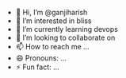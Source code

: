- 👋 Hi, I’m @ganjiharish
- 👀 I’m interested in bliss
- 🌱 I’m currently learning devops
- 💞️ I’m looking to collaborate on 
- 📫 How to reach me ...
- 😄 Pronouns: ...
- ⚡ Fun fact: ...

<!---
ganjiharish/ganjiharish is a ✨ special ✨ repository because its `README.md` (this file) appears on your GitHub profile.
You can click the Preview link to take a look at your changes.
--->
